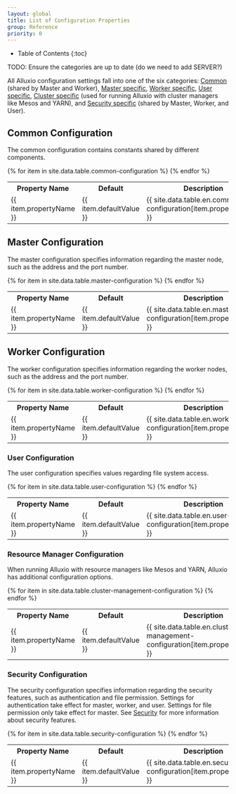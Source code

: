 ```yaml
---
layout: global
title: List of Configuration Properties
group: Reference
priority: 0
---
```


* Table of Contents
{:toc}

TODO: Ensure the categories are up to date (do we need to add SERVER?)

All Alluxio configuration settings fall into one of the six categories:
[Common](#common-configuration) (shared by Master and Worker),
[Master specific](#master-configuration), [Worker specific](#worker-configuration),
[User specific](#user-configuration), [Cluster specific](#cluster-management) (used for running
Alluxio with cluster managers like Mesos and YARN), and
[Security specific](#security-configuration) (shared by Master, Worker, and User).

## Common Configuration

The common configuration contains constants shared by different components.

<table class="table table-striped">
<tr><th>Property Name</th><th>Default</th><th>Description</th></tr>
{% for item in site.data.table.common-configuration %}
  <tr>
    <td><a class="anchor" name="{{ item.propertyName }}"></a> {{ item.propertyName }}</td>
    <td>{{ item.defaultValue }}</td>
    <td>{{ site.data.table.en.common-configuration[item.propertyName] }}</td>
  </tr>
{% endfor %}
</table>

## Master Configuration

The master configuration specifies information regarding the master node, such as the address and
the port number.

<table class="table table-striped">
<tr><th>Property Name</th><th>Default</th><th>Description</th></tr>
{% for item in site.data.table.master-configuration %}
  <tr>
    <td><a class="anchor" name="{{ item.propertyName }}"></a> {{ item.propertyName }}</td>
    <td>{{ item.defaultValue }}</td>
    <td>{{ site.data.table.en.master-configuration[item.propertyName] }}</td>
  </tr>
{% endfor %}
</table>

## Worker Configuration

The worker configuration specifies information regarding the worker nodes, such as the address and
the port number.

<table class="table table-striped">
<tr><th>Property Name</th><th>Default</th><th>Description</th></tr>
{% for item in site.data.table.worker-configuration %}
  <tr>
    <td><a class="anchor" name="{{ item.propertyName }}"></a> {{ item.propertyName }}</td>
    <td>{{ item.defaultValue }}</td>
    <td>{{ site.data.table.en.worker-configuration[item.propertyName] }}</td>
  </tr>
{% endfor %}
</table>

### User Configuration

The user configuration specifies values regarding file system access.

<table class="table table-striped">
<tr><th>Property Name</th><th>Default</th><th>Description</th></tr>
{% for item in site.data.table.user-configuration %}
  <tr>
    <td><a class="anchor" name="{{ item.propertyName }}"></a> {{ item.propertyName }}</td>
    <td>{{ item.defaultValue }}</td>
    <td>{{ site.data.table.en.user-configuration[item.propertyName] }}</td>
  </tr>
{% endfor %}
</table>

### Resource Manager Configuration

When running Alluxio with resource managers like Mesos and YARN, Alluxio has additional configuration options.

<table class="table table-striped">
<tr><th>Property Name</th><th>Default</th><th>Description</th></tr>
{% for item in site.data.table.cluster-management-configuration %}
  <tr>
    <td><a class="anchor" name="{{ item.propertyName }}"></a> {{ item.propertyName }}</td>
    <td>{{ item.defaultValue }}</td>
    <td>{{ site.data.table.en.cluster-management-configuration[item.propertyName] }}</td>
  </tr>
{% endfor %}
</table>

### Security Configuration

The security configuration specifies information regarding the security features, such as authentication and file permission. Settings for authentication take effect for master, worker, and user. Settings for file permission only take effect for master. See [Security](Security.html) for more information about security features.

<table class="table table-striped">
<tr><th>Property Name</th><th>Default</th><th>Description</th></tr>
{% for item in site.data.table.security-configuration %}
  <tr>
    <td><a class="anchor" name="{{ item.propertyName }}"></a> {{ item.propertyName }}</td>
    <td>{{ item.defaultValue }}</td>
    <td>{{ site.data.table.en.security-configuration[item.propertyName] }}</td>
  </tr>
{% endfor %}
</table>
